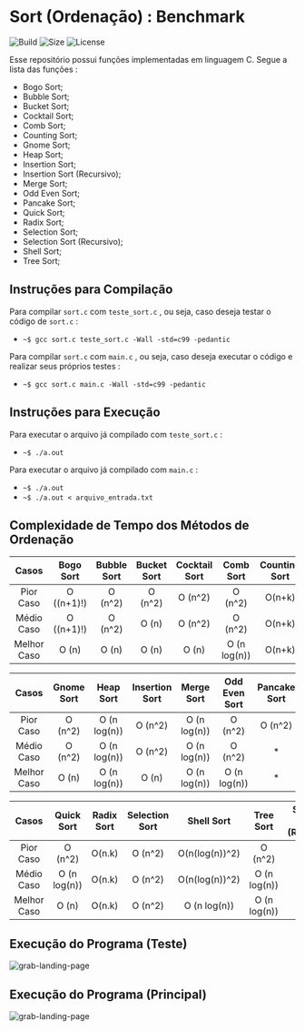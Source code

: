 Sort (Ordenação) : Benchmark
============================

![Build](https://img.shields.io/gitlab/pipeline/rafaelescaleira/sort.svg)
![Size](https://img.shields.io/github/repo-size/rafaelescaleira/sort.svg)
![License](https://img.shields.io/github/license/rafaelescaleira/sort.svg)

Esse repositório possui funções implementadas em linguagem C.
Segue a lista das funções :

* Bogo Sort;
* Bubble Sort;
* Bucket Sort;
* Cocktail Sort;
* Comb Sort;
* Counting Sort;
* Gnome Sort;
* Heap Sort;
* Insertion Sort;
* Insertion Sort (Recursivo);
* Merge Sort;
* Odd Even Sort;
* Pancake Sort;
* Quick Sort;
* Radix Sort;
* Selection Sort;
* Selection Sort (Recursivo);
* Shell Sort;
* Tree Sort;

Instruções para Compilação
--------------------------
Para compilar `` sort.c `` com `` teste_sort.c `` , ou seja, caso deseja testar o código de `` sort.c `` :

* `` ~$ gcc sort.c teste_sort.c -Wall -std=c99 -pedantic ``

Para compilar `` sort.c `` com `` main.c `` , ou seja, caso deseja executar o código e realizar seus próprios testes :

* `` ~$ gcc sort.c main.c -Wall -std=c99 -pedantic ``

Instruções para Execução
------------------------
Para executar o arquivo já compilado com `` teste_sort.c `` :

* `` ~$ ./a.out ``

Para executar o arquivo já compilado com `` main.c `` :

* `` ~$ ./a.out ``
* `` ~$ ./a.out < arquivo_entrada.txt ``

Complexidade de Tempo dos Métodos de Ordenação
----------------------------------------------

| Casos | Bogo Sort | Bubble Sort | Bucket Sort | Cocktail Sort | Comb Sort |  Counting Sort  |
|:---------:|:----------:|:---------:|:---------:|:----------:|:---------:|:---------:|
| Pior Caso | O ((n+1)!) | O (n^2) | O (n^2) | O (n^2) | O (n^2) | O(n+k) |
| Médio Caso | O ((n+1)!) | O (n^2) | O (n) | O (n^2) | O (n^2) | O(n+k) |
| Melhor Caso | O (n) | O (n) | O (n) | O (n) | O (n log(n)) | O(n+k) |

| Casos | Gnome Sort | Heap Sort | Insertion Sort | Merge Sort | Odd Even Sort | Pancake Sort |
|:---------:|:----------:|:---------:|:---------:|:----------:|:---------:|:---------:|
| Pior Caso | O (n^2) | O (n log(n)) | O (n^2) | O (n log(n)) | O (n^2) | O (n^2) |
| Médio Caso | O (n^2) | O (n log(n)) | O (n^2) | O (n log(n)) | O (n^2) | * |
| Melhor Caso | O (n) | O (n log(n)) | O (n) | O (n log(n)) | O (n log(n)) | * |

| Casos | Quick Sort | Radix Sort | Selection Sort | Shell Sort | Tree Sort | Selection Sort (Recursivo) |
|:---------:|:----------:|:---------:|:---------:|:----------:|:---------:|:---------:|
| Pior Caso | O (n^2) | O(n.k) | O (n^2) | O(n(log(n))^2) | O (n^2) | O (n^2) |
| Médio Caso | O (n log(n)) | O(n.k) | O (n^2) | O(n(log(n))^2) | O (n log(n)) | O (n^2) |
| Melhor Caso | O (n) | O(n.k) | O (n^2) | O (n log(n)) | O (n log(n)) | O (n^2) |

Execução do Programa (Teste)
----------------------------
![grab-landing-page](https://j.gifs.com/mQp059.gif)

Execução do Programa (Principal)
--------------------------------
![grab-landing-page](https://j.gifs.com/G5OXOK.gif)
